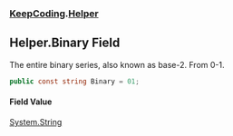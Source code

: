 ### [KeepCoding](KeepCoding.md 'KeepCoding').[Helper](KeepCoding_Helper.md 'KeepCoding.Helper')
## Helper.Binary Field
The entire binary series, also known as base-2. From 0-1.  
```csharp
public const string Binary = 01;
```
#### Field Value
[System.String](https://docs.microsoft.com/en-us/dotnet/api/System.String 'System.String')

